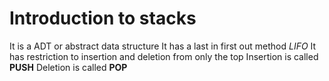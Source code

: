 # Introduction to stacks
It is a ADT or abstract data structure
It has a last in first out method *LIFO*
It has restriction to insertion and deletion from only the top 
Insertion is called **PUSH**
Deletion is called **POP**
